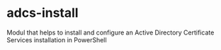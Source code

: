 # adcs-install
Modul that helps to install and configure an Active Directory Certificate Services installation in PowerShell
